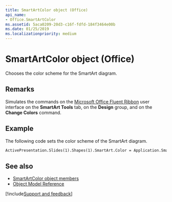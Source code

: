 ```yaml
---
title: SmartArtColor object (Office)
api_name:
- Office.SmartArtColor
ms.assetid: 5aca0209-20d3-c16f-fdfd-184f3464e00b
ms.date: 01/25/2019
ms.localizationpriority: medium
---
```



# SmartArtColor object (Office)

Chooses the color scheme for the SmartArt diagram.


## Remarks

Simulates the commands on the [Microsoft Office Fluent Ribbon](../library-reference/concepts/overview-of-the-office-fluent-ribbon.md) user interface on the **SmartArt Tools** tab, on the **Design** group, and on the **Change Colors** command.


## Example

The following code sets the color scheme of the SmartArt diagram.


```vb
ActivePresentation.Slides(1).Shapes(1).SmartArt.Color = Application.SmartArtColors(1)
```


## See also

- [SmartArtColor object members](overview/Library-Reference/smartartcolor-members-office.md)
- [Object Model Reference](overview/Library-Reference/reference-object-library-reference-for-office.md)



[!include[Support and feedback](~/includes/feedback-boilerplate.md)]